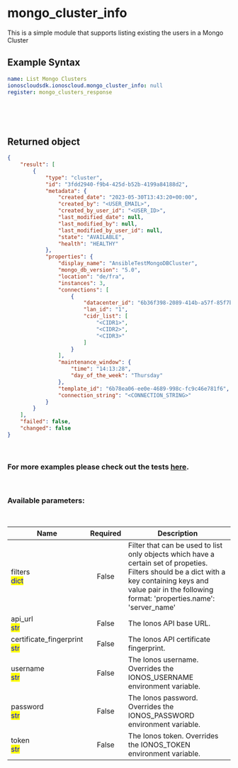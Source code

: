 # mongo_cluster_info

This is a simple module that supports listing existing the users in a Mongo Cluster

## Example Syntax


```yaml
name: List Mongo Clusters
ionoscloudsdk.ionoscloud.mongo_cluster_info: null
register: mongo_clusters_response

```

&nbsp;

&nbsp;
## Returned object
```json
{
    "result": [
        {
            "type": "cluster",
            "id": "3fdd2940-f9b4-425d-b52b-4199a84188d2",
            "metadata": {
                "created_date": "2023-05-30T13:43:20+00:00",
                "created_by": "<USER_EMAIL>",
                "created_by_user_id": "<USER_ID>",
                "last_modified_date": null,
                "last_modified_by": null,
                "last_modified_by_user_id": null,
                "state": "AVAILABLE",
                "health": "HEALTHY"
            },
            "properties": {
                "display_name": "AnsibleTestMongoDBCluster",
                "mongo_db_version": "5.0",
                "location": "de/fra",
                "instances": 3,
                "connections": [
                    {
                        "datacenter_id": "6b36f398-2089-414b-a57f-85f7b88aee5b",
                        "lan_id": "1",
                        "cidr_list": [
                            "<CIDR1>",
                            "<CIDR2>",
                            "<CIDR3>"
                        ]
                    }
                ],
                "maintenance_window": {
                    "time": "14:13:28",
                    "day_of_the_week": "Thursday"
                },
                "template_id": "6b78ea06-ee0e-4689-998c-fc9c46e781f6",
                "connection_string": "<CONNECTION_STRING>"
            }
        }
    ],
    "failed": false,
    "changed": false
}

```

&nbsp;
### For more examples please check out the tests [here](https://github.com/ionos-cloud/module-ansible/tree/master/tests/dbaas-mongo).

&nbsp;
### Available parameters:
&nbsp;

<table data-full-width="true">
  <thead>
    <tr>
      <th width="22.8vw">Name</th>
      <th width="10.8vw" align="center">Required</th>
      <th>Description</th>
    </tr>
  </thead>
  <tbody>
  <tr>
  <td>filters<br/><mark style="color:blue;">dict</mark></td>
  <td align="center">False</td>
  <td>Filter that can be used to list only objects which have a certain set of propeties. Filters should be a dict with a key containing keys and value pair in the following format: 'properties.name': 'server_name'</td>
  </tr>
  <tr>
  <td>api_url<br/><mark style="color:blue;">str</mark></td>
  <td align="center">False</td>
  <td>The Ionos API base URL.</td>
  </tr>
  <tr>
  <td>certificate_fingerprint<br/><mark style="color:blue;">str</mark></td>
  <td align="center">False</td>
  <td>The Ionos API certificate fingerprint.</td>
  </tr>
  <tr>
  <td>username<br/><mark style="color:blue;">str</mark></td>
  <td align="center">False</td>
  <td>The Ionos username. Overrides the IONOS_USERNAME environment variable.</td>
  </tr>
  <tr>
  <td>password<br/><mark style="color:blue;">str</mark></td>
  <td align="center">False</td>
  <td>The Ionos password. Overrides the IONOS_PASSWORD environment variable.</td>
  </tr>
  <tr>
  <td>token<br/><mark style="color:blue;">str</mark></td>
  <td align="center">False</td>
  <td>The Ionos token. Overrides the IONOS_TOKEN environment variable.</td>
  </tr>
  </tbody>
</table>
